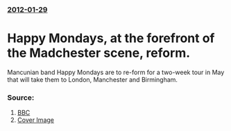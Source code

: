 ### [2012-01-29](/news/2012/01/29/index.md)

# Happy Mondays, at the forefront of the Madchester scene, reform. 

Mancunian band Happy Mondays are to re-form for a two-week tour in May that will take them to London, Manchester and Birmingham.


### Source:

1. [BBC](http://www.bbc.co.uk/news/entertainment-arts-16781683)
1. [Cover Image](http://ichef-1.bbci.co.uk/news/1024/media/images/58181000/jpg/_58181037_mondays.jpg)
